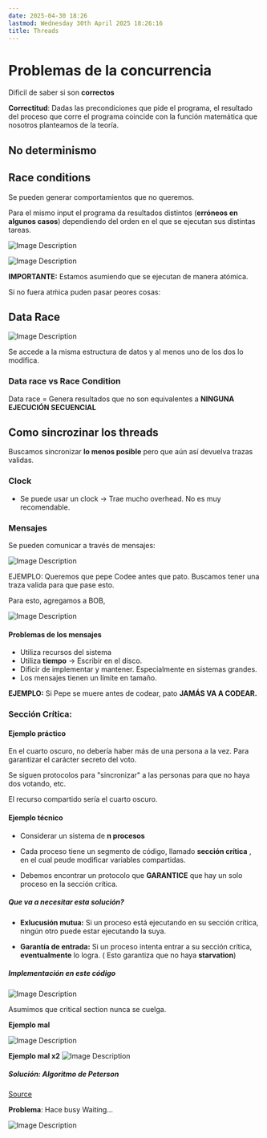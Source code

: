 ```yaml
---
date: 2025-04-30 18:26
lastmod: Wednesday 30th April 2025 18:26:16
title: Threads
---
```


# Problemas de la concurrencia

Dificil de saber si son **correctos**

**Correctitud**: Dadas las precondiciones que pide el programa, el resultado del proceso que corre el programa coincide con la función matemática que nosotros planteamos de la teoría. 

## No determinismo


## Race conditions

Se pueden generar comportamientos que no queremos.

Para el mismo input el programa da resultados distintos (**erróneos en algunos casos**) dependiendo del orden en el que se ejecutan sus distintas tareas. 

![Image Description](/darthpedro-obsidian/images/Pasted%20image%2020250430184337.png)

![Image Description](/darthpedro-obsidian/images/Pasted%20image%2020250430184423.png)

**IMPORTANTE:** Estamos asumiendo que se ejecutan de manera atómica. 

Si no fuera atḿica puden pasar peores cosas:

## Data Race 

![Image Description](/darthpedro-obsidian/images/Pasted%20image%2020250430184842.png)

Se accede a la misma estructura de datos y al menos uno de los dos lo modifica. 

### Data race vs Race Condition

Data race = Genera resultados que no son equivalentes a **NINGUNA EJECUCIÓN SECUENCIAL**

## Como sincrozinar los threads

Buscamos sincronizar **lo menos posible** pero que aún así devuelva trazas validas.

### Clock
- Se puede usar un clock -> Trae mucho overhead. No es muy recomendable.

### Mensajes

Se pueden comunicar a través de mensajes:

![Image Description](/darthpedro-obsidian/images/Pasted%20image%2020250430185945.png)

EJEMPLO: Queremos que pepe Codee antes que pato. Buscamos tener una traza valida para que pase esto.

Para esto, agregamos a BOB, 

![Image Description](/darthpedro-obsidian/images/Pasted%20image%2020250430190345.png)

#### Problemas de los mensajes

- Utiliza recursos del sistema
- Utiliza **tiempo** -> Escribir en el disco. 
- Dificir de implementar y mantener. Especialmente en sistemas grandes. 
- Los mensajes tienen un límite en tamaño. 

**EJEMPLO:** Si Pepe se muere antes de codear, pato **JAMÁS VA A CODEAR.**

### Sección Crítica:

#### Ejemplo práctico
En el cuarto oscuro, no debería haber más de una persona a la vez. Para garantizar el carácter secreto del voto. 

Se siguen protocolos para "sincronizar"  a las personas para que no haya dos votando, etc. 

El recurso compartido sería el cuarto oscuro. 

#### Ejemplo técnico

- Considerar un sistema de **n procesos** 

- Cada proceso tiene un segmento de código, llamado **sección crítica** , en el cual peude modificar variables compartidas. 

- Debemos encontrar un protocolo que **GARANTICE** que hay un solo proceso en la sección crítica. 


##### Que va a necesitar esta solución?

- **Exlucusión mutua:** Si un proceso está ejecutando en su sección crítica, ningún otro puede estar ejecutando la suya. 

- **Garantía de entrada:** Si un proceso intenta entrar a su sección crítica, **eventualmente** lo logra. ( Esto garantiza que no haya **starvation**)


##### Implementación en este código
![Image Description](/darthpedro-obsidian/images/Pasted%20image%2020250430192605.png)

Asumimos que critical section nunca se cuelga.

**Ejemplo mal**

![Image Description](/darthpedro-obsidian/images/Pasted%20image%2020250430195908.png)

**Ejemplo mal x2**
![Image Description](/darthpedro-obsidian/images/Pasted%20image%2020250430201552.png)

##### Solución: Algoritmo de Peterson

[Source](https://es.wikipedia.org/wiki/Algoritmo_de_Peterson)

**Problema**: Hace busy Waiting...


![Image Description](/darthpedro-obsidian/images/Pasted%20image%2020250430202701.png)








